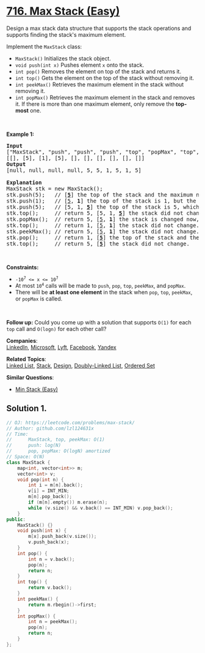 # [716. Max Stack (Easy)](https://leetcode.com/problems/max-stack/)

<p>Design a max stack data structure that supports the stack operations and supports finding the stack's maximum element.</p>

<p>Implement the <code>MaxStack</code> class:</p>

<ul>
	<li><code>MaxStack()</code> Initializes the stack object.</li>
	<li><code>void push(int x)</code> Pushes element <code>x</code> onto the stack.</li>
	<li><code>int pop()</code> Removes the element on top of the stack and returns it.</li>
	<li><code>int top()</code> Gets the element on the top of the stack without removing it.</li>
	<li><code>int peekMax()</code> Retrieves the maximum element in the stack without removing it.</li>
	<li><code>int popMax()</code> Retrieves the maximum element in the stack and removes it. If there is more than one maximum element, only remove the <strong>top-most</strong> one.</li>
</ul>

<p>&nbsp;</p>
<p><strong>Example 1:</strong></p>

<pre><strong>Input</strong>
["MaxStack", "push", "push", "push", "top", "popMax", "top", "peekMax", "pop", "top"]
[[], [5], [1], [5], [], [], [], [], [], []]
<strong>Output</strong>
[null, null, null, null, 5, 5, 1, 5, 1, 5]

<strong>Explanation</strong>
MaxStack stk = new MaxStack();
stk.push(5);   // [<strong><u>5</u></strong>] the top of the stack and the maximum number is 5.
stk.push(1);   // [<u>5</u>, <strong>1</strong>] the top of the stack is 1, but the maximum is 5.
stk.push(5);   // [5, 1, <strong><u>5</u></strong>] the top of the stack is 5, which is also the maximum, because it is the top most one.
stk.top();     // return 5, [5, 1, <strong><u>5</u></strong>] the stack did not change.
stk.popMax();  // return 5, [<u>5</u>, <strong>1</strong>] the stack is changed now, and the top is different from the max.
stk.top();     // return 1, [<u>5</u>, <strong>1</strong>] the stack did not change.
stk.peekMax(); // return 5, [<u>5</u>, <strong>1</strong>] the stack did not change.
stk.pop();     // return 1, [<strong><u>5</u></strong>] the top of the stack and the max element is now 5.
stk.top();     // return 5, [<strong><u>5</u></strong>] the stack did not change.
</pre>

<p>&nbsp;</p>
<p><strong>Constraints:</strong></p>

<ul>
	<li><code>-10<sup>7</sup> &lt;= x &lt;= 10<sup>7</sup></code></li>
	<li>At most <code>10<sup>4</sup></code> calls will be made to <code>push</code>, <code>pop</code>, <code>top</code>, <code>peekMax</code>, and <code>popMax</code>.</li>
	<li>There will be <strong>at least one element</strong> in the stack when <code>pop</code>, <code>top</code>, <code>peekMax</code>, or <code>popMax</code> is called.</li>
</ul>

<p>&nbsp;</p>
<strong>Follow up:</strong> Could you come up with a solution that supports <code>O(1)</code> for each <code>top</code> call and <code>O(logn)</code> for each other call?&nbsp;

**Companies**:  
[LinkedIn](https://leetcode.com/company/linkedin), [Microsoft](https://leetcode.com/company/microsoft), [Lyft](https://leetcode.com/company/lyft), [Facebook](https://leetcode.com/company/facebook), [Yandex](https://leetcode.com/company/yandex)

**Related Topics**:  
[Linked List](https://leetcode.com/tag/linked-list/), [Stack](https://leetcode.com/tag/stack/), [Design](https://leetcode.com/tag/design/), [Doubly-Linked List](https://leetcode.com/tag/doubly-linked-list/), [Ordered Set](https://leetcode.com/tag/ordered-set/)

**Similar Questions**:
* [Min Stack (Easy)](https://leetcode.com/problems/min-stack/)

## Solution 1.

```cpp
// OJ: https://leetcode.com/problems/max-stack/
// Author: github.com/lzl124631x
// Time:
//      MaxStack, top, peekMax: O(1)
//      push: log(N)
//      pop, popMax: O(logN) amortized
// Space: O(N)
class MaxStack {
    map<int, vector<int>> m;
    vector<int> v;
    void pop(int n) {
        int i = m[n].back();
        v[i] = INT_MIN;
        m[n].pop_back();
        if (m[n].empty()) m.erase(n);
        while (v.size() && v.back() == INT_MIN) v.pop_back();
    }
public:
    MaxStack() {}
    void push(int x) {
        m[x].push_back(v.size());
        v.push_back(x);
    }
    int pop() {
        int n = v.back();
        pop(n);
        return n;
    }
    int top() {
        return v.back();
    }
    int peekMax() {
        return m.rbegin()->first;
    }
    int popMax() {
        int n = peekMax();
        pop(n);
        return n;
    }
};
```